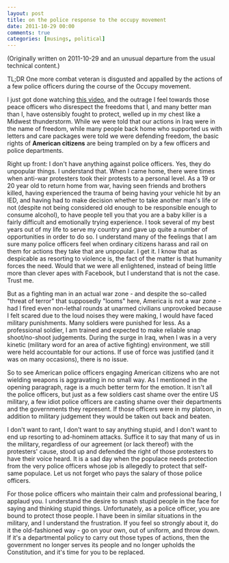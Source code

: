 ```yaml
---
layout: post
title: on the police response to the occupy movement
date: 2011-10-29 00:00
comments: true
categories: [musings, political]
---
```


(Originally written on 2011-10-29 and an unusual departure from the
usual technical content.)

TL;DR One more combat veteran is disgusted and appalled by the actions
of a few police officers during the course of the Occupy movement.

I just got done watching [this
video](http://www.youtube.com/watch?v=WmEHcOc0Sys), and the outrage I
feel towards those peace officers who disrespect the freedoms that I,
and many better man than I, have ostensibly fought to protect, welled
up in my chest like a Midwest thunderstorm. While we were told that
our actions in Iraq were in the name of freedom, while many people back
home who supported us with letters and care packages were told we were
defending freedom, the basic rights of **American citizens** are being
trampled on by a few officers and police departments.

Right up front: I don't have anything against police officers. Yes, they
do unpopular things. I understand that. When I came home, there were times
when anti-war protesters took their protests to a personal level. As a 19
or 20 year old to return home from war, having seen friends and brothers
killed, having experienced the trauma of being having your vehicle hit
by an IED, and having had to make decision whether to take another man's
life or not (despite not being considered old enough to be responsible
enough to consume alcohol), to have people tell you that you are a baby
killer is a fairly difficult and emotionally trying experience. I took
several of my best years out of my life to serve my country and gave
up quite a number of opportunities in order to do so. I understand
many of the feelings that I am sure many police officers feel when
ordinary citizens harass and rail on them for actions they take that are
unpopular. I get it. I know that as despicable as resorting to violence
is, the fact of the matter is that humanity forces the need. Would that
we were all enlightened, instead of being little more than clever apes
with Facebook, but I understand that is not the case. Trust me.

But as a fighting man in an actual war zone - and despite the so-called
"threat of terror" that supposedly "looms" here, America is not a
war zone - had I fired even non-lethal rounds at unarmed civilians
unprovoked because I felt scared due to the loud noises they were making,
I would have faced military punishments. Many soldiers were punished
for less. As a professional soldier, I am trained and expected to make
reliable snap shoot/no-shoot judgements. During the surge in Iraq, when
I was in a very kinetic (military word for an area of active fighting)
environment, we still were held accountable for our actions. If use of
force was justified (and it was on many occasions), there is no issue.

So to see American police officers engaging American citizens who are
not wielding weapons is aggravating in no small way. As I mentioned in
the opening paragraph, rage is a much better term for the emotion. It
isn't all the police officers, but just as a few soldiers cast shame
over the entire US military, a few idiot police officers are casting
shame over their departments and the governments they represent. If
those officers were in my platoon, in addition to military judgement
they would be taken out back and beaten.

I don't want to rant, I don't want to say anything stupid, and I don't
want to end up resorting to ad-hominem attacks. Suffice it to say that
many of us in the military, regardless of our agreement (or lack thereof)
with the protesters' cause, stood up and defended the right of those
protesters to have their voice heard. It is a sad day when the populace
needs protection from the very police officers whose job is allegedly to
protect that self-same populace. Let us not forget who pays the salary
of those police officers.

For those police officers who maintain their calm and professional
bearing, I applaud you. I understand the desire to smash stupid people
in the face for saying and thinking stupid things. Unfortunately, as a
police officer, you are bound to protect those people. I have been in
similar situations in the military, and I understand the frustration. If
you feel so strongly about it, do it the old-fashioned way - go on your
own, out of uniform, and throw down. If it's a departmental policy to
carry out those types of actions, then the government no longer serves
its people and no longer upholds the Constitution, and it's time for
you to be replaced.
